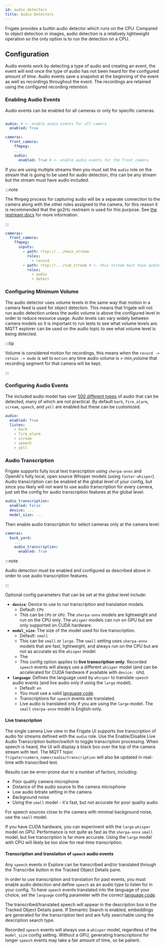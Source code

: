 ```yaml
---
id: audio_detectors
title: Audio Detectors
---
```


Frigate provides a builtin audio detector which runs on the CPU. Compared to object detection in images, audio detection is a relatively lightweight operation so the only option is to run the detection on a CPU.

## Configuration

Audio events work by detecting a type of audio and creating an event, the event will end once the type of audio has not been heard for the configured amount of time. Audio events save a snapshot at the beginning of the event as well as recordings throughout the event. The recordings are retained using the configured recording retention.

### Enabling Audio Events

Audio events can be enabled for all cameras or only for specific cameras.

```yaml

audio: # <- enable audio events for all camera
  enabled: True

cameras:
  front_camera:
    ffmpeg:
    ...
    audio:
      enabled: True # <- enable audio events for the front_camera
```

If you are using multiple streams then you must set the `audio` role on the stream that is going to be used for audio detection, this can be any stream but the stream must have audio included.

:::note

The ffmpeg process for capturing audio will be a separate connection to the camera along with the other roles assigned to the camera, for this reason it is recommended that the go2rtc restream is used for this purpose. See [the restream docs](/configuration/restream.md) for more information.

:::

```yaml
cameras:
  front_camera:
    ffmpeg:
      inputs:
        - path: rtsp://.../main_stream
          roles:
            - record
        - path: rtsp://.../sub_stream # <- this stream must have audio enabled
          roles:
            - audio
            - detect
```

### Configuring Minimum Volume

The audio detector uses volume levels in the same way that motion in a camera feed is used for object detection. This means that frigate will not run audio detection unless the audio volume is above the configured level in order to reduce resource usage. Audio levels can vary widely between camera models so it is important to run tests to see what volume levels are. MQTT explorer can be used on the audio topic to see what volume level is being detected.

:::tip

Volume is considered motion for recordings, this means when the `record -> retain -> mode` is set to `motion` any time audio volume is > min_volume that recording segment for that camera will be kept.

:::

### Configuring Audio Events

The included audio model has over [500 different types](https://github.com/blakeblackshear/frigate/blob/dev/audio-labelmap.txt) of audio that can be detected, many of which are not practical. By default `bark`, `fire_alarm`, `scream`, `speech`, and `yell` are enabled but these can be customized.

```yaml
audio:
  enabled: True
  listen:
    - bark
    - fire_alarm
    - scream
    - speech
    - yell
```

### Audio Transcription

Frigate supports fully local text transcription using `sherpa-onnx` and OpenAI's fully local, open source Whisper models (using `faster-whisper`). Audio transcription can be enabled at the global level of your config, but since you likely will not want to use audio transcription for every camera, just set the config for audio transcription features at the global level:

```yaml
audio_transcription:
  enabled: False
  device: ...
  model_size: ...
```

Then enable audio transcription for select cameras only at the camera level:

```yaml
cameras:
  back_yard:
    ...
    audio_transcription:
      enabled: True
```

:::note

Audio detection must be enabled and configured as described above in order to use audio transcription features.

:::

Optional config parameters that can be set at the global level include:

- **`device`**: Device to use to run transcription and translation models.
  - Default: `CPU`
  - This can be `CPU` or `GPU`. The `sherpa-onnx` models are lightweight and run on the CPU only. The `whisper` models can run on GPU but are only supported on CUDA hardware.
- **`model_size`**: The size of the model used for live transcription.
  - Default: `small`
  - This can be `small` or `large`. The `small` setting uses `sherpa-onnx` models that are fast, lightweight, and always run on the CPU but are not as accurate as the `whisper` model.
  - The
  - This config option applies to **live transcription only**. Recorded `speech` events will always use a different `whisper` model (and can be accelerated for CUDA hardware if available with `device: GPU`).
- **`language`**: Defines the language used by `whisper` to translate `speech` audio events (and live audio only if using the `large` model).
  - Default: `en`
  - You must use a valid [language code](https://github.com/openai/whisper/blob/main/whisper/tokenizer.py#L10).
  - Transcriptions for `speech` events are translated.
  - Live audio is translated only if you are using the `large` model. The `small` `sherpa-onnx` model is English-only.

#### Live transcription

The single camera Live view in the Frigate UI supports live transcription of audio for streams defined with the `audio` role. Use the Enable/Disable Live Audio Transcription button/switch to toggle transcription processing. When speech is heard, the UI will display a black box over the top of the camera stream with text. The MQTT topic `frigate/<camera_name>/audio/transcription` will also be updated in real-time with transcribed text.

Results can be error-prone due to a number of factors, including:

- Poor quality camera microphone
- Distance of the audio source to the camera microphone
- Low audio bitrate setting in the camera
- Background noise
- Using the `small` model - it's fast, but not accurate for poor quality audio

For speech sources close to the camera with minimal background noise, use the `small` model.

If you have CUDA hardware, you can experiment with the `large` `whisper` model on GPU. Performance is not quite as fast as the `sherpa-onnx` `small` model, but live transcription is far more accurate. Using the `large` model with CPU will likely be too slow for real-time transcription.

#### Transcription and translation of `speech` audio events

Any `speech` events in Explore can be transcribed and/or translated through the Transcribe button in the Tracked Object Details pane.

In order to use transcription and translation for past events, you must enable audio detection and define `speech` as an audio type to listen for in your config. To have `speech` events translated into the language of your choice, set the `language` config parameter with the correct [language code](https://github.com/openai/whisper/blob/main/whisper/tokenizer.py#L10).

The transcribed/translated speech will appear in the description box in the Tracked Object Details pane. If Semantic Search is enabled, embeddings are generated for the transcription text and are fully searchable using the description search type.

Recorded `speech` events will always use a `whisper` model, regardless of the `model_size` config setting. Without a GPU, generating transcriptions for longer `speech` events may take a fair amount of time, so be patient.
